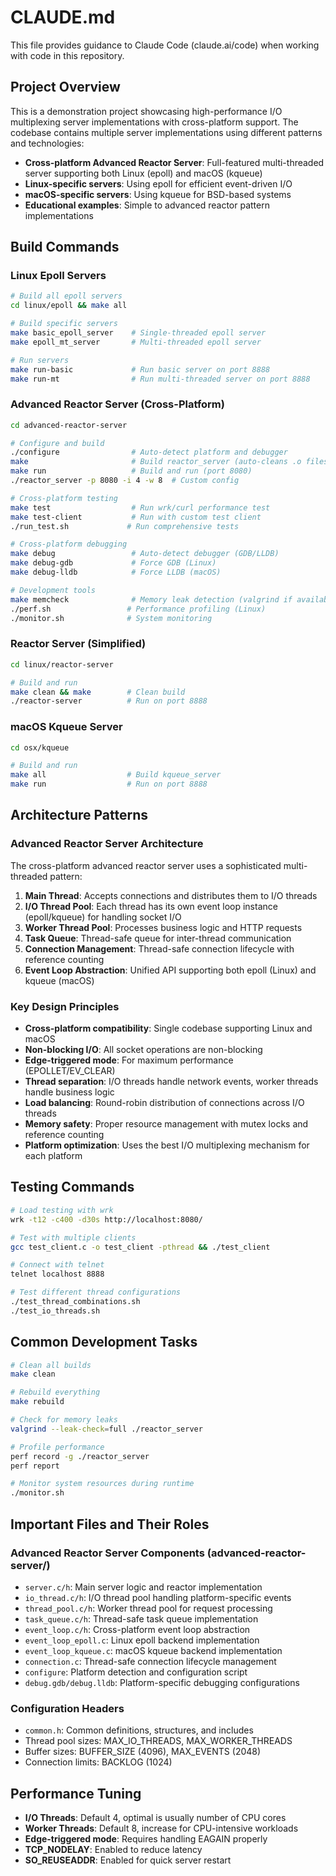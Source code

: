 # CLAUDE.md

This file provides guidance to Claude Code (claude.ai/code) when working with code in this repository.

## Project Overview

This is a demonstration project showcasing high-performance I/O multiplexing server implementations with cross-platform support. The codebase contains multiple server implementations using different patterns and technologies:

- **Cross-platform Advanced Reactor Server**: Full-featured multi-threaded server supporting both Linux (epoll) and macOS (kqueue)
- **Linux-specific servers**: Using epoll for efficient event-driven I/O
- **macOS-specific servers**: Using kqueue for BSD-based systems
- **Educational examples**: Simple to advanced reactor pattern implementations

## Build Commands

### Linux Epoll Servers
```bash
# Build all epoll servers
cd linux/epoll && make all

# Build specific servers
make basic_epoll_server    # Single-threaded epoll server
make epoll_mt_server       # Multi-threaded epoll server

# Run servers
make run-basic             # Run basic server on port 8888
make run-mt                # Run multi-threaded server on port 8888
```

### Advanced Reactor Server (Cross-Platform)
```bash
cd advanced-reactor-server

# Configure and build
./configure                # Auto-detect platform and debugger
make                       # Build reactor_server (auto-cleans .o files)
make run                   # Build and run (port 8080)
./reactor_server -p 8080 -i 4 -w 8  # Custom config

# Cross-platform testing
make test                  # Run wrk/curl performance test
make test-client           # Run with custom test client
./run_test.sh             # Run comprehensive tests

# Cross-platform debugging
make debug                 # Auto-detect debugger (GDB/LLDB)
make debug-gdb             # Force GDB (Linux)
make debug-lldb            # Force LLDB (macOS)

# Development tools
make memcheck              # Memory leak detection (valgrind if available)
./perf.sh                 # Performance profiling (Linux)
./monitor.sh              # System monitoring
```

### Reactor Server (Simplified)
```bash
cd linux/reactor-server

# Build and run
make clean && make        # Clean build
./reactor-server          # Run on port 8888
```

### macOS Kqueue Server
```bash
cd osx/kqueue

# Build and run
make all                  # Build kqueue_server
make run                  # Run on port 8888
```

## Architecture Patterns

### Advanced Reactor Server Architecture

The cross-platform advanced reactor server uses a sophisticated multi-threaded pattern:

1. **Main Thread**: Accepts connections and distributes them to I/O threads
2. **I/O Thread Pool**: Each thread has its own event loop instance (epoll/kqueue) for handling socket I/O
3. **Worker Thread Pool**: Processes business logic and HTTP requests
4. **Task Queue**: Thread-safe queue for inter-thread communication
5. **Connection Management**: Thread-safe connection lifecycle with reference counting
6. **Event Loop Abstraction**: Unified API supporting both epoll (Linux) and kqueue (macOS)

### Key Design Principles

- **Cross-platform compatibility**: Single codebase supporting Linux and macOS
- **Non-blocking I/O**: All socket operations are non-blocking
- **Edge-triggered mode**: For maximum performance (EPOLLET/EV_CLEAR)
- **Thread separation**: I/O threads handle network events, worker threads handle business logic
- **Load balancing**: Round-robin distribution of connections across I/O threads
- **Memory safety**: Proper resource management with mutex locks and reference counting
- **Platform optimization**: Uses the best I/O multiplexing mechanism for each platform

## Testing Commands

```bash
# Load testing with wrk
wrk -t12 -c400 -d30s http://localhost:8080/

# Test with multiple clients
gcc test_client.c -o test_client -pthread && ./test_client

# Connect with telnet
telnet localhost 8888

# Test different thread configurations
./test_thread_combinations.sh
./test_io_threads.sh
```

## Common Development Tasks

```bash
# Clean all builds
make clean

# Rebuild everything
make rebuild

# Check for memory leaks
valgrind --leak-check=full ./reactor_server

# Profile performance
perf record -g ./reactor_server
perf report

# Monitor system resources during runtime
./monitor.sh
```

## Important Files and Their Roles

### Advanced Reactor Server Components (advanced-reactor-server/)
- `server.c/h`: Main server logic and reactor implementation
- `io_thread.c/h`: I/O thread pool handling platform-specific events
- `thread_pool.c/h`: Worker thread pool for request processing
- `task_queue.c/h`: Thread-safe task queue implementation
- `event_loop.c/h`: Cross-platform event loop abstraction
- `event_loop_epoll.c`: Linux epoll backend implementation
- `event_loop_kqueue.c`: macOS kqueue backend implementation
- `connection.c`: Thread-safe connection lifecycle management
- `configure`: Platform detection and configuration script
- `debug.gdb/debug.lldb`: Platform-specific debugging configurations

### Configuration Headers
- `common.h`: Common definitions, structures, and includes
- Thread pool sizes: MAX_IO_THREADS, MAX_WORKER_THREADS
- Buffer sizes: BUFFER_SIZE (4096), MAX_EVENTS (2048)
- Connection limits: BACKLOG (1024)

## Performance Tuning

- **I/O Threads**: Default 4, optimal is usually number of CPU cores
- **Worker Threads**: Default 8, increase for CPU-intensive workloads
- **Edge-triggered mode**: Requires handling EAGAIN properly
- **TCP_NODELAY**: Enabled to reduce latency
- **SO_REUSEADDR**: Enabled for quick server restart